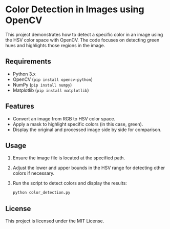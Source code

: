# Color Detection in Images using OpenCV

This project demonstrates how to detect a specific color in an image using the HSV color space with OpenCV. The code focuses on detecting green hues and highlights those regions in the image.

## Requirements

- Python 3.x
- OpenCV (`pip install opencv-python`)
- NumPy (`pip install numpy`)
- Matplotlib (`pip install matplotlib`)

## Features

- Convert an image from RGB to HSV color space.
- Apply a mask to highlight specific colors (in this case, green).
- Display the original and processed image side by side for comparison.

## Usage

1. Ensure the image file is located at the specified path.
2. Adjust the lower and upper bounds in the HSV range for detecting other colors if necessary.
3. Run the script to detect colors and display the results:

   ```bash
   python color_detection.py

## License

This project is licensed under the MIT License.
